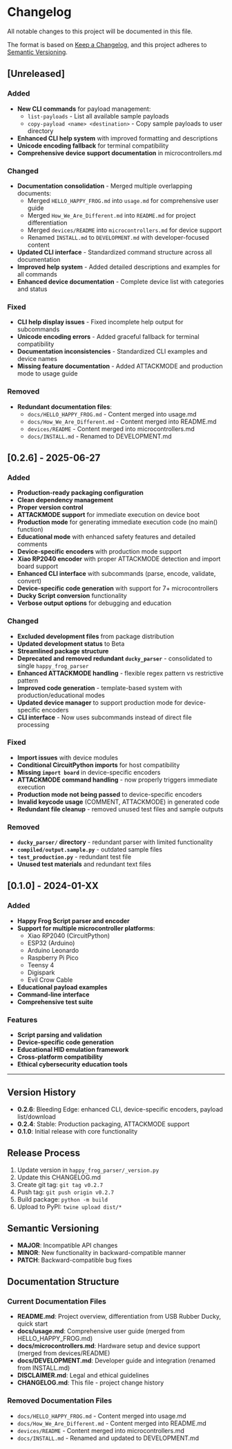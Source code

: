 # Changelog

All notable changes to this project will be documented in this file.

The format is based on [Keep a Changelog](https://keepachangelog.com/en/1.0.0/),
and this project adheres to [Semantic Versioning](https://semver.org/spec/v2.0.0.html).

## [Unreleased]

### Added
- **New CLI commands** for payload management:
  - `list-payloads` - List all available sample payloads
  - `copy-payload <name> <destination>` - Copy sample payloads to user directory
- **Enhanced CLI help system** with improved formatting and descriptions
- **Unicode encoding fallback** for terminal compatibility
- **Comprehensive device support documentation** in microcontrollers.md

### Changed
- **Documentation consolidation** - Merged multiple overlapping documents:
  - Merged `HELLO_HAPPY_FROG.md` into `usage.md` for comprehensive user guide
  - Merged `How_We_Are_Different.md` into `README.md` for project differentiation
  - Merged `devices/README` into `microcontrollers.md` for device support
  - Renamed `INSTALL.md` to `DEVELOPMENT.md` with developer-focused content
- **Updated CLI interface** - Standardized command structure across all documentation
- **Improved help system** - Added detailed descriptions and examples for all commands
- **Enhanced device documentation** - Complete device list with categories and status

### Fixed
- **CLI help display issues** - Fixed incomplete help output for subcommands
- **Unicode encoding errors** - Added graceful fallback for terminal compatibility
- **Documentation inconsistencies** - Standardized CLI examples and device names
- **Missing feature documentation** - Added ATTACKMODE and production mode to usage guide

### Removed
- **Redundant documentation files**:
  - `docs/HELLO_HAPPY_FROG.md` - Content merged into usage.md
  - `docs/How_We_Are_Different.md` - Content merged into README.md
  - `devices/README` - Content merged into microcontrollers.md
  - `docs/INSTALL.md` - Renamed to DEVELOPMENT.md

## [0.2.6] - 2025-06-27

### Added
- **Production-ready packaging configuration**
- **Clean dependency management**
- **Proper version control**
- **ATTACKMODE support** for immediate execution on device boot
- **Production mode** for generating immediate execution code (no main() function)
- **Educational mode** with enhanced safety features and detailed comments
- **Device-specific encoders** with production mode support
- **Xiao RP2040 encoder** with proper ATTACKMODE detection and import board support
- **Enhanced CLI interface** with subcommands (parse, encode, validate, convert)
- **Device-specific code generation** with support for 7+ microcontrollers
- **Ducky Script conversion** functionality
- **Verbose output options** for debugging and education

### Changed
- **Excluded development files** from package distribution
- **Updated development status** to Beta
- **Streamlined package structure**
- **Deprecated and removed redundant `ducky_parser`** - consolidated to single `happy_frog_parser`
- **Enhanced ATTACKMODE handling** - flexible regex pattern vs restrictive pattern
- **Improved code generation** - template-based system with production/educational modes
- **Updated device manager** to support production mode for device-specific encoders
- **CLI interface** - Now uses subcommands instead of direct file processing

### Fixed
- **Import issues** with device modules
- **Conditional CircuitPython imports** for host compatibility
- **Missing `import board`** in device-specific encoders
- **ATTACKMODE command handling** - now properly triggers immediate execution
- **Production mode not being passed** to device-specific encoders
- **Invalid keycode usage** (COMMENT, ATTACKMODE) in generated code
- **Redundant file cleanup** - removed unused test files and sample outputs

### Removed
- **`ducky_parser/` directory** - redundant parser with limited functionality
- **`compiled/output.sample.py`** - outdated sample files
- **`test_production.py`** - redundant test file
- **Unused test materials** and redundant text files

## [0.1.0] - 2024-01-XX

### Added
- **Happy Frog Script parser and encoder**
- **Support for multiple microcontroller platforms**:
  - Xiao RP2040 (CircuitPython)
  - ESP32 (Arduino)
  - Arduino Leonardo
  - Raspberry Pi Pico
  - Teensy 4
  - Digispark
  - Evil Crow Cable
- **Educational payload examples**
- **Command-line interface**
- **Comprehensive test suite**

### Features
- **Script parsing and validation**
- **Device-specific code generation**
- **Educational HID emulation framework**
- **Cross-platform compatibility**
- **Ethical cybersecurity education tools**

---

## Version History

- **0.2.6**: Bleeding Edge: enhanced CLI, device-specific encoders, payload list/download 
- **0.2.4**: Stable: Production packaging, ATTACKMODE support
- **0.1.0**: Initial release with core functionality

## Release Process

1. Update version in `happy_frog_parser/_version.py`
2. Update this CHANGELOG.md
3. Create git tag: `git tag v0.2.7`
4. Push tag: `git push origin v0.2.7`
5. Build package: `python -m build`
6. Upload to PyPI: `twine upload dist/*`

## Semantic Versioning

- **MAJOR**: Incompatible API changes
- **MINOR**: New functionality in backward-compatible manner
- **PATCH**: Backward-compatible bug fixes

## Documentation Structure

### Current Documentation Files
- **README.md**: Project overview, differentiation from USB Rubber Ducky, quick start
- **docs/usage.md**: Comprehensive user guide (merged from HELLO_HAPPY_FROG.md)
- **docs/microcontrollers.md**: Hardware setup and device support (merged from devices/README)
- **docs/DEVELOPMENT.md**: Developer guide and integration (renamed from INSTALL.md)
- **DISCLAIMER.md**: Legal and ethical guidelines
- **CHANGELOG.md**: This file - project change history

### Removed Documentation Files
- `docs/HELLO_HAPPY_FROG.md` - Content merged into usage.md
- `docs/How_We_Are_Different.md` - Content merged into README.md
- `devices/README` - Content merged into microcontrollers.md
- `docs/INSTALL.md` - Renamed and updated to DEVELOPMENT.md 